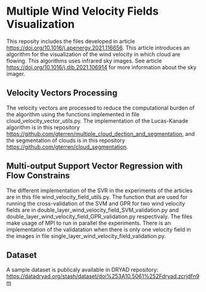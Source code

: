 # Multiple Wind Velocity Fields Visualization

This reposity includes the files developed in article https://doi.org/10.1016/j.apenergy.2021.116656. This article introduces an algorithm for the visualization of the wind velocity in which cloud are flowing. This algorithms uses infrared sky images. See article https://doi.org/10.1016/j.dib.2021.106914 for more information about the sky imager.

## Velocity Vectors Processing

The velocity vectors are processed to reduce the computational burden of the algorithm using the functions implemented in file cloud_velocity_vector_utils.py. The implementation of the Lucas-Kanade algorithm is in this repository https://github.com/gterren/multiple_cloud_dection_and_segmentation, and the segmentation of clouds is in this repository https://github.com/gterren/cloud_segmentation.

## Multi-output Support Vector Regression with Flow Constrains

The different implementation of the SVR in the experiments of the articles are in this file wind_velocity_field_utils.py. The function that are used for running the cross-validation of the SVM and GPR for two wind velocity fields are in double_layer_wind_velocity_field_SVM_validation.py and double_layer_wind_velocity_field_GPR_validation.py respectivaly. The files make usage of MPI to run in parallel the experiments. There is an implementation of the validatation when there is only one velocity field in the images in file single_layer_wind_velocity_field_validation.py.

## Dataset

A sample dataset is publicaly available in DRYAD repository: https://datadryad.org/stash/dataset/doi%253A10.5061%252Fdryad.zcrjdfn9m
